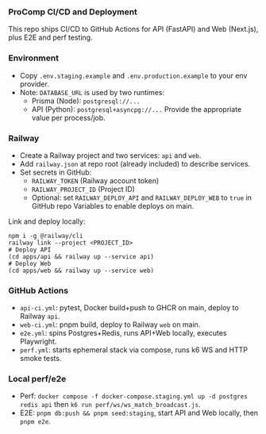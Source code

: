 ### ProComp CI/CD and Deployment

This repo ships CI/CD to GitHub Actions for API (FastAPI) and Web (Next.js), plus E2E and perf testing.

### Environment
- Copy `.env.staging.example` and `.env.production.example` to your env provider.
- Note: `DATABASE_URL` is used by two runtimes:
  - Prisma (Node): `postgresql://...`
  - API (Python): `postgresql+asyncpg://...`
  Provide the appropriate value per process/job.

### Railway
- Create a Railway project and two services: `api` and `web`.
- Add `railway.json` at repo root (already included) to describe services.
- Set secrets in GitHub:
  - `RAILWAY_TOKEN` (Railway account token)
  - `RAILWAY_PROJECT_ID` (Project ID)
  - Optional: set `RAILWAY_DEPLOY_API` and `RAILWAY_DEPLOY_WEB` to `true` in GitHub repo Variables to enable deploys on main.

Link and deploy locally:
```
npm i -g @railway/cli
railway link --project <PROJECT_ID>
# Deploy API
(cd apps/api && railway up --service api)
# Deploy Web
(cd apps/web && railway up --service web)
```

### GitHub Actions
- `api-ci.yml`: pytest, Docker build+push to GHCR on main, deploy to Railway `api`.
- `web-ci.yml`: pnpm build, deploy to Railway `web` on main.
- `e2e.yml`: spins Postgres+Redis, runs API+Web locally, executes Playwright.
- `perf.yml`: starts ephemeral stack via compose, runs k6 WS and HTTP smoke tests.

### Local perf/e2e
- Perf: `docker compose -f docker-compose.staging.yml up -d postgres redis api` then `k6 run perf/ws/ws_match_broadcast.js`.
- E2E: `pnpm db:push && pnpm seed:staging`, start API and Web locally, then `pnpm e2e`.